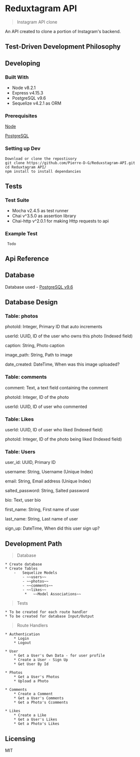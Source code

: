 # Reduxtagram API
> Instagram API clone

An API created to clone a portion of Instagram's backend.

## Test-Driven Development Philosophy

## Developing

### Built With


* Node v8.2.1
* Express v4.15.3
* PostgreSQL v9.6
* Sequelize v4.2.1 as ORM

### Prerequisites

[Node](https://nodejs.org/en/)

[PostgreSQL](https://www.postgresql.org/)


### Setting up Dev

```shell
Download or clone the repostisory
git clone https://github.com/Pierre-D-G/Reduxstagram-API.git
cd Reduxtagram API/
npm install to install dependancies
```

## Tests

### Test Suite

* Mocha v2.4.5 as test runner
* Chai v^3.5.0 as assertion library
* Chai-http v^2.0.1 for making Http requests to api

### Example Test

```shell
 Todo
```

## Api Reference

## Database

Database used - [PostgreSQL v9.6](https://www.postgresql.org/)

## Database Design

### Table: photos

photoId: Integer, Primary ID that  auto increments

userId: UUID, ID of the user who owns this photo (Indexed field)

caption: String, Photo caption

image_path: String, Path to image

date_created: DateTime, When was this image uploaded?

### Table: comments

comment: Text, a text field containing the comment

photoId: Integer, ID of the photo

userId: UUID, ID of user who commented

### Table: Likes

userId: UUID, ID of user who liked (Indexed field)

photoId: Integer, ID of the photo being liked (Indexed field)

### Table: Users

user_id: UUID, Primary ID 

username: String, Username (Unique Index)

email: String, Email address (Unique Index)

salted_password: String, Salted password

bio: Text, user bio

first_name: String, First name of user

last_name: String, Last name of user

sign_up: DateTime, When did this user sign up?

## Development Path

> Database

    * Create database
    * Create Tables
        -   Sequelize Models
            - ~~users~~
            - ~~photos~~
            - ~~comments~~
            - ~~likes~~
             *   ~~Model Associations~~

> Tests

    * To be created for each route handler
    * To be created for database Input/Output

> Route Handlers

    * Authentication
        * Login
        * Logout
    
    * User
        * Get a User's Own Data - for user profile
        * Create a User - Sign Up
        * Get User By Id

    * Photos
        * Get a User's Photos
        * Upload a Photo

    * Comments
        * Create a Comment
        * Get a User's Comments
        * Get a Photo's Ccomments

    * Likes
        * Create a Like
        * Get a User's Likes
        * Get a Photo's Likes

## Licensing

MIT
